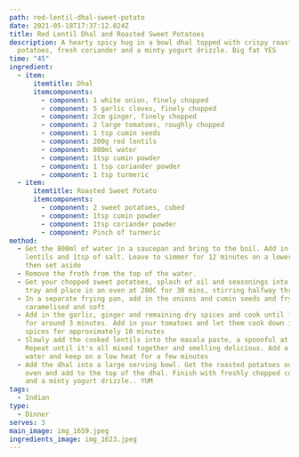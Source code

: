 ```yaml
---
path: red-lentil-dhal-sweet-potato
date: 2021-05-18T17:37:12.024Z
title: Red Lentil Dhal and Roasted Sweet Potatoes
description: A hearty spicy hug in a bowl dhal topped with crispy roasted sweet
  potatoes, fresh coriander and a minty yogurt drizzle. Big fat YES
time: "45"
ingredient:
  - item:
      itemtitle: Dhal
      itemcomponents:
        - component: 1 white onion, finely chopped
        - component: 5 garlic cloves, finely chopped
        - component: 2cm ginger, finely chopped
        - component: 2 large tomatoes, roughly chopped
        - component: 1 tsp cumin seeds
        - component: 200g red lentils
        - component: 800ml water
        - component: 1tsp cumin powder
        - component: 1 tsp coriander powder
        - component: 1 tsp turmeric
  - item:
      itemtitle: Roasted Sweet Potato
      itemcomponents:
        - component: 2 sweet potatoes, cubed
        - component: 1tsp cumin powder
        - component: 1tsp coriander powder
        - component: Pinch of turmeric
method:
  - Get the 800ml of water in a saucepan and bring to the boil. Add in the
    lentils and 1tsp of salt. Leave to simmer for 12 minutes on a lower heat
    then set aside
  - Remove the froth from the top of the water.
  - Get your chopped sweet potatoes, splash of oil and seasonings into a baking
    tray and place in an oven at 200C for 30 mins, stirring halfway through.
  - In a separate frying pan, add in the onions and cumin seeds and fry till
    caramelised and soft
  - Add in the garlic, ginger and remaining dry spices and cook until fragrant
    for around 3 minutes. Add in your tomatoes and let them cook down in the
    spices for approximately 10 minutes
  - Slowly add the cooked lentils into the masala paste, a spoonful at a time.
    Repeat until it's all mixed together and smelling delicious. Add a splash of
    water and keep on a low heat for a few minutes
  - Add the dhal into a large serving bowl. Get the roasted potatoes out of the
    oven and add to the top of the dhal. Finish with freshly chopped coriander
    and a minty yogurt drizzle.. YUM
tags:
  - Indian
type:
  - Dinner
serves: 3
main_image: img_1659.jpeg
ingredients_image: img_1623.jpeg
---
```

